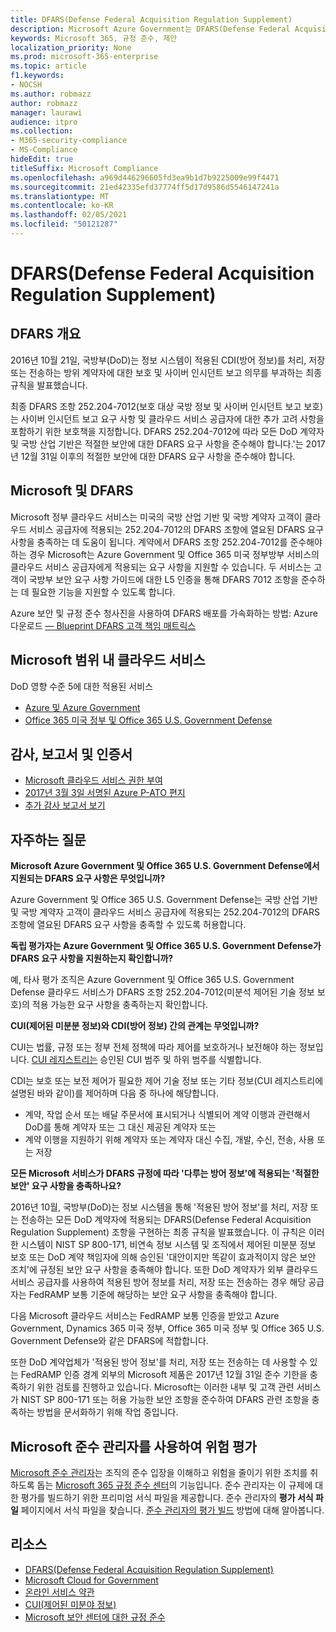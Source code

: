 ```yaml
---
title: DFARS(Defense Federal Acquisition Regulation Supplement)
description: Microsoft Azure Government는 DFARS(Defense Federal Acquisition Regulation) 요구 사항을 지원합니다.
keywords: Microsoft 365, 규정 준수, 제안
localization_priority: None
ms.prod: microsoft-365-enterprise
ms.topic: article
f1.keywords:
- NOCSH
ms.author: robmazz
author: robmazz
manager: laurawi
audience: itpro
ms.collection:
- M365-security-compliance
- MS-Compliance
hideEdit: true
titleSuffix: Microsoft Compliance
ms.openlocfilehash: a969d446296605fd3ea9b1d7b9225009e99f4471
ms.sourcegitcommit: 21ed42335efd37774ff5d17d9586d5546147241a
ms.translationtype: MT
ms.contentlocale: ko-KR
ms.lasthandoff: 02/05/2021
ms.locfileid: "50121287"
---
```

# <a name="defense-federal-acquisition-regulation-supplement-dfars"></a>DFARS(Defense Federal Acquisition Regulation Supplement)

## <a name="dfars-overview"></a>DFARS 개요

2016년 10월 21일, 국방부(DoD)는 정보 시스템이 적용된 CDI(방어 정보)를 처리, 저장 또는 전송하는 방위 계약자에 대한 보호 및 사이버 인시던트 보고 의무를 부과하는 최종 규칙을 발표했습니다.  
  
최종 DFARS 조항 252.204-7012(보호 대상 국방 정보 및 사이버 인시던트 보고 보호)는 사이버 인시던트 보고 요구 사항 및 클라우드 서비스 공급자에 대한 추가 고려 사항을 포함하기 위한 보호책을 지정합니다. DFARS 252.204-7012에 따라 모든 DoD 계약자 및 국방 산업 기반은 적절한 보안에 대한 DFARS 요구 사항을 준수해야 합니다.'는 2017년 12월 31일 이후의 적절한 보안에 대한 DFARS 요구 사항을 준수해야 합니다.

## <a name="microsoft-and-dfars"></a>Microsoft 및 DFARS

Microsoft 정부 클라우드 서비스는 미국의 국방 산업 기반 및 국방 계약자 고객이 클라우드 서비스 공급자에 적용되는 252.204-7012의 DFARS 조항에 열요된 DFARS 요구 사항을 충족하는 데 도움이 됩니다. 계약에서 DFARS 조항 252.204-7012를 준수해야 하는 경우 Microsoft는 Azure Government 및 Office 365 미국 정부방부 서비스의 클라우드 서비스 공급자에게 적용되는 요구 사항을 지원할 수 있습니다. 두 서비스는 고객이 국방부 보안 요구 사항 가이드에 대한 L5 인증을 통해 DFARS 7012 조항을 준수하는 데 필요한 기능을 지원할 수 있도록 합니다.  
  
Azure 보안 및 규정 준수 청사진을 사용하여 DFARS 배포를 가속화하는 방법: Azure 다운로드 [— Blueprint DFARS 고객 책임 매트릭스](https://servicetrust.microsoft.com/ViewPage/Blueprint?command=Download&downloadType=Document&downloadId=7ed1b47c-b180-4323-9aec-21712d54b167&docTab=fc060920-cdb8-11e7-bacf-0bf52b09d912_DoD_Blueprint)

## <a name="microsoft-in-scope-cloud-services"></a>Microsoft 범위 내 클라우드 서비스

DoD 영향 수준 5에 대한 적용된 서비스

- [Azure 및 Azure Government](https://aka.ms/AzureCompliance)
- [Office 365 미국 정부 및 Office 365 U.S. Government Defense](https://go.microsoft.com/fwlink/p/?LinkID=2077751)

## <a name="audits-reports-and-certificates"></a>감사, 보고서 및 인증서

- [Microsoft 클라우드 서비스 권한 부여](https://marketplace.fedramp.gov/index.html#/products?status=Compliant&sort=productName)
- [2017년 3월 3일 서명된 Azure P-ATO 편지](https://servicetrust.microsoft.com/ViewPage/MSComplianceGuide?command=Download&downloadType=Document&downloadId=94ff5b42-4077-4612-8cf7-3194ded323dc&docTab=4ce99610-c9c0-11e7-8c2c-f908a777fa4d_GRC_Assessment_Reports)
- [추가 감사 보고서 보기](https://aka.ms/auditreports)

## <a name="frequently-asked-questions"></a>자주하는 질문

**Microsoft Azure Government 및 Office 365 U.S. Government Defense에서 지원되는 DFARS 요구 사항은 무엇입니까?**

Azure Government 및 Office 365 U.S. Government Defense는 국방 산업 기반 및 국방 계약자 고객이 클라우드 서비스 공급자에 적용되는 252.204-7012의 DFARS 조항에 열요된 DFARS 요구 사항을 충족할 수 있도록 허용합니다.

**독립 평가자는 Azure Government 및 Office 365 U.S. Government Defense가 DFARS 요구 사항을 지원하는지 확인합니까?**

예, 타사 평가 조직은 Azure Government 및 Office 365 U.S. Government Defense 클라우드 서비스가 DFARS 조항 252.204-7012(미분석 제어된 기술 정보 보호)의 적용 가능한 요구 사항을 충족하는지 확인합니다.

**CUI(제어된 미분분 정보)와 CDI(방어 정보) 간의 관계는 무엇입니까?**

CUI는 법률, 규정 또는 정부 전체 정책에 따라 제어를 보호하거나 보전해야 하는 정보입니다. [CUI 레지스트리는](https://www.archives.gov/cui/registry/category-list.html) 승인된 CUI 범주 및 하위 범주를 식별합니다.

CDI는 보호 또는 보전 제어가 필요한 제어 기술 정보 또는 기타 정보(CUI 레지스트리에 설명된 바와 같이)를 제어하며 다음 중 하나에 해당합니다.

- 계약, 작업 순서 또는 배달 주문서에 표시되거나 식별되어 계약 이행과 관련해서 DoD를 통해 계약자 또는 그 대신 제공된 계약자 또는
- 계약 이행을 지원하기 위해 계약자 또는 계약자 대신 수집, 개발, 수신, 전송, 사용 또는 저장

**모든 Microsoft 서비스가 DFARS 규정에 따라 '다루는 방어 정보'에 적용되는 '적절한 보안' 요구 사항을 충족하나요?**

2016년 10월, 국방부(DoD)는 정보 시스템을 통해 '적용된 방어 정보'를 처리, 저장 또는 전송하는 모든 DoD 계약자에 적용되는 DFARS(Defense Federal Acquisition Regulation Supplement) 조항을 구현하는 최종 규칙을 발표했습니다. 이 규칙은 이러한 시스템이 NIST SP 800-171, 비연속 [](https://nvlpubs.nist.gov/nistpubs/SpecialPublications/NIST.SP.800-171.pdf)정보 시스템 및 조직에서 제어된 미분분 정보 보호 또는 DoD 계약 책임자에 의해 승인된 '대안이지만 똑같이 효과적이지 않은 보안 조치'에 규정된 보안 요구 사항을 충족해야 합니다. 또한 DoD 계약자가 외부 클라우드 서비스 공급자를 사용하여 적용된 방어 정보를 처리, 저장 또는 전송하는 경우 해당 공급자는 FedRAMP 보통 기준에 해당하는 보안 요구 사항을 충족해야 합니다.

다음 Microsoft 클라우드 서비스는 FedRAMP 보통 인증을 받았고 Azure Government, Dynamics 365 미국 정부, Office 365 미국 정부 및 Office 365 U.S. Government Defense와 같은 DFARS에 적합합니다.

또한 DoD 계약업체가 '적용된 방어 정보'를 처리, 저장 또는 전송하는 데 사용할 수 있는 FedRAMP 인증 경계 외부의 Microsoft 제품은 2017년 12월 31일 준수 기한을 충족하기 위한 검토를 진행하고 있습니다. Microsoft는 이러한 내부 및 고객 관련 서비스가 NIST SP 800-171 또는 허용 가능한 보안 조항을 준수하여 DFARS 관련 조항을 충족하는 방법을 문서화하기 위해 작업 중입니다.

## <a name="use-microsoft-compliance-manager-to-assess-your-risk"></a>Microsoft 준수 관리자를 사용하여 위험 평가

[Microsoft 준수 관리자](/microsoft-365/compliance/compliance-manager)는 조직의 준수 입장을 이해하고 위험을 줄이기 위한 조치를 취하도록 돕는 [Microsoft 365 규정 준수 센터](/microsoft-365/compliance/microsoft-365-compliance-center)의 기능입니다. 준수 관리자는 이 규제에 대한 평가를 빌드하기 위한 프리미엄 서식 파일을 제공합니다. 준수 관리자의 **평가 서식 파일** 페이지에서 서식 파일을 찾습니다. [준수 관리자의 평가 빌드](/microsoft-365/compliance/compliance-manager-assessments) 방법에 대해 알아봅니다.

## <a name="resources"></a>리소스

- [DFARS(Defense Federal Acquisition Regulation Supplement)](https://www.acq.osd.mil/dpap/dars/dfarspgi/current/index.html)
- [Microsoft Cloud for Government](https://enterprise.microsoft.com/industries/government/start-your-microsoft-cloud-for-government-trial-today)
- [온라인 서비스 약관](https://www.microsoftvolumelicensing.com/DocumentSearch.aspx?Mode=3&DocumentTypeId=31)
- [CUI(제어된 미분야 정보)](https://www.archives.gov/cui/registry/category-list)
- [Microsoft 보안 센터에 대한 규정 준수](https://www.microsoft.com/trust-center/compliance/compliance-overview)
